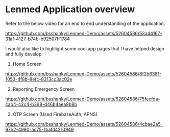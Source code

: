 # Lenmed Application overview

Refer to the below video for an end to end understanding of the application.

https://github.com/bsshanky/Lenmed-Demo/assets/52604586/53a44167-31af-4127-b74b-b92507ff1784

I would also like to highlight some cool app pages that I have helped design and fully develop:

1. Home Screen

https://github.com/bsshanky/Lenmed-Demo/assets/52604586/8f2b6381-1053-4f8b-8efc-8313cc3ac02e

2. Reporting Emergency Screen

https://github.com/bsshanky/Lenmed-Demo/assets/52604586/75fecfda-cab4-42c4-b398-d46b4aea9b8b

3. OTP Screen (Used FirebaseAuth, APNS)

https://github.com/bsshanky/Lenmed-Demo/assets/52604586/4cbae2a5-97b2-4990-ac75-1bafd4210949




